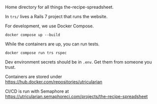 Home directory for all things the-recipe-spreadsheet.

In `trs/` lives a Rails 7 project that runs the website.

For development, we use Docker Compose. 

`docker compose up --build`

While the containers are up, you can run tests.

`docker compose run trs rspec`

Dev environment secrets should be in `.env`. Get them from someone you trust.

Containers are stored under https://hub.docker.com/repositories/utricularian

CI/CD is run with Semaphore at https://utricularian.semaphoreci.com/projects/the-recipe-spreadsheet


